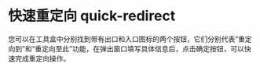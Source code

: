 # 快速重定向 quick-redirect

您可以在工具盒中分别找到带有出口和入口图标的两个按钮，它们分别代表“重定向到”和“重定向至此”功能，在弹出窗口填写具体信息后，点击确定按钮，可以快速完成重定向操作。
